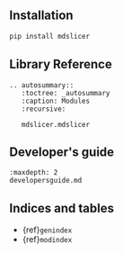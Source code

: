 ```{include} ../../README.md
```

## Installation


```bash
pip install mdslicer
```

## Library Reference

```{eval-rst}
.. autosummary::
   :toctree: _autosummary
   :caption: Modules
   :recursive:

   mdslicer.mdslicer
```

## Developer's guide

```{toctree}
:maxdepth: 2
developersguide.md
```

## Indices and tables

* {ref}`genindex`
* {ref}`modindex`
